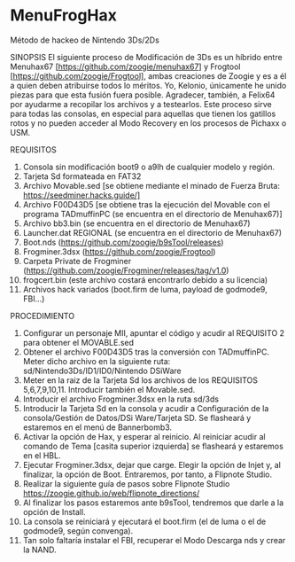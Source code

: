 # MenuFrogHax
Método de hackeo de Nintendo 3Ds/2Ds

SINOPSIS
El siguiente proceso de Modificación de 3Ds es un híbrido entre Menuhax67 [https://github.com/zoogie/menuhax67] y Frogtool [https://github.com/zoogie/Frogtool],
ambas creaciones de Zoogie y es a él a quien deben atribuirse todos lo méritos. Yo, Kelonio, únicamente he unido piezas para que esta fusión fuera posible. 
Agradecer, también, a Felix64 por ayudarme a recopilar los archivos y a testearlos. 
Este proceso sirve para todas las consolas, en especial para aquellas que tienen los gatillos rotos y no pueden acceder al Modo Recovery en los procesos de Pichaxx o USM. 

REQUISITOS
1. Consola sin modificación boot9 o a9lh de cualquier modelo y región.
2. Tarjeta Sd formateada en FAT32
3. Archivo Movable.sed [se obtiene mediante el minado de Fuerza Bruta: https://seedminer.hacks.guide/]   
4. Archivo F00D43D5 [se obtiene tras la ejecución del Movable con el programa TADmuffinPC (se encuentra en el directorio de Menuhax67)]
5. Archivo bb3.bin (se encuentra en el directorio de Menuhax67)
6. Launcher.dat REGIONAL (se encuentra en el directorio de Menuhax67)
7. Boot.nds (https://github.com/zoogie/b9sTool/releases)
8. Frogminer.3dsx (https://github.com/zoogie/Frogtool)
9. Carpeta Private de Frogminer (https://github.com/zoogie/Frogminer/releases/tag/v1.0)
10. frogcert.bin (este archivo costará encontrarlo debido a su licencia)
11. Archivos hack variados (boot.firm de luma, payload de godmode9, FBI...) 

PROCEDIMIENTO
1. Configurar un personaje MII, apuntar el código y acudir al REQUISITO 2 para obtener el MOVABLE.sed
2. Obtener el archivo F00D43D5 tras la conversión con TADmuffinPC. Meter dicho archivo en la siguiente ruta: sd/Nintendo3Ds/ID1/ID0/Nintendo DSiWare
3. Meter en la raiz de la Tarjeta Sd los archivos de los REQUISITOS 5,6,7,9,10,11. Introducir también el Movable.sed.
4. Introducir el archivo Frogminer.3dsx en la ruta sd/3ds
5. Introducir la Tarjeta Sd en la consola y acudir a Configuración de la consola/Gestión de Datos/DSi Ware/Tarjeta SD. Se flasheará y estaremos en el menú de Bannerbomb3.
6. Activar la opción de Hax, y esperar al reinicio. Al reiniciar acudir al comando de Tema [casita superior izquierda] se flasheará y estaremos en el HBL. 
7. Ejecutar Frogminer.3dsx, dejar que carge. Elegir la opción de Injet y, al finalizar, la opción de Boot. Entraremos, por tanto, a Flipnote Studio. 
8. Realizar la siguiente guía de pasos sobre Flipnote Studio https://zoogie.github.io/web/flipnote_directions/
9. Al finalizar los pasos estaremos ante b9sTool, tendremos que darle a la opción de Install.
10. La consola se reiniciará y ejecutará el boot.firm (el de luma o el de godmode9, según convenga). 
11. Tan solo faltaría instalar el FBI, recuperar el Modo Descarga nds y crear la NAND.
